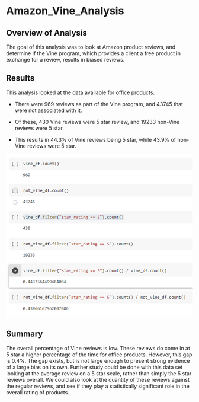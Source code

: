 # Amazon_Vine_Analysis

## Overview of Analysis
The goal of this analysis was to look at Amazon product reviews, and determine if the Vine program, which provides a client a free product in exchange for a review, results in biased reviews.

## Results
This analysis looked at the data available for office products.

* There were 969 reviews as part of the Vine program, and 43745 that were not associated with it.

* Of these, 430 Vine reviews were 5 star review, and 19233 non-Vine reviews were 5 star.

* This results in 44.3% of Vine reviews being 5 star, while 43.9% of non-Vine reviews were 5 star.

![Alt](Resources/counts.PNG)

## Summary

The overall percentage of Vine reviews is low. These reviews do come in at 5 star a higher percentage of the time for office products. However, this gap is 0.4%. The gap exists, but is not large enough to present strong evidence of a large bias on its own. Further study could be done with this data set looking at the average review on a 5 star scale, rather than simply the 5 star reviews overall. We could also look at the quantity of these reviews against the regular reviews, and see if they play a statistically significant role in the overall rating of products.
